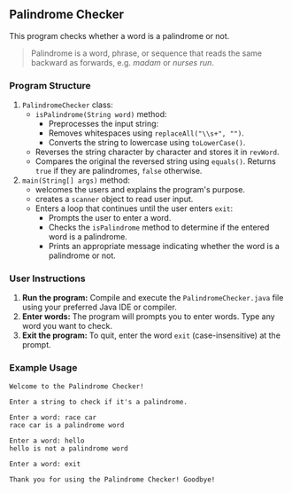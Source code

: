 ## Palindrome Checker
This program checks whether a word is a palindrome  or not.
> Palindrome is a word, phrase, or sequence that reads the same backward as forwards, e.g. *madam* or *nurses run*.
### Program Structure
1. `PalindromeChecker` class:
    - `isPalindrome(String word)` method:
       - Preprocesses the input string:
        - Removes whitespaces using `replaceAll("\\s+", "")`.
        - Converts the string to lowercase using `toLowerCase()`.
    - Reverses the string character by character and stores it in `revWord`.
    - Compares the original the reversed string using `equals()`. Returns `true` if they are palindromes, `false` otherwise.
2. `main(String[] args)` method:
    - welcomes the users and explains the program's purpose. 
    - creates a `scanner` object to read user input.
    - Enters a loop that continues until the user enters `exit`: 
        - Prompts the user to enter a word.
        - Checks the `isPalindrome` method to determine if the entered word is a palindrome.
        - Prints an appropriate message indicating whether the word is a palindrome or not.
### User Instructions
1. **Run the program:** Compile and execute the `PalindromeChecker.java` file using your preferred Java IDE or compiler.
2. **Enter words:** The program will prompts you to enter words. Type any word you want to check.
3. **Exit the program:** To quit, enter the word `exit` (case-insensitive) at the prompt.
### Example Usage
```
Welcome to the Palindrome Checker!

Enter a string to check if it's a palindrome.

Enter a word: race car
race car is a palindrome word

Enter a word: hello
hello is not a palindrome word

Enter a word: exit

Thank you for using the Palindrome Checker! Goodbye!
```
